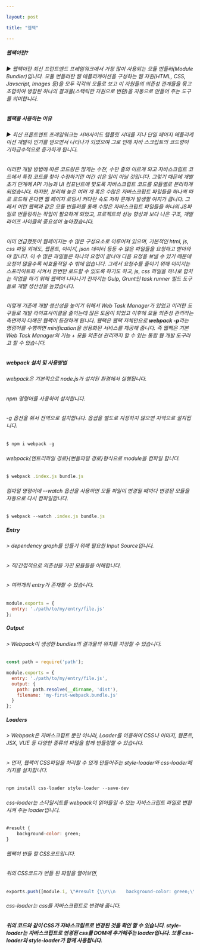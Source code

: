 ```yaml
---

layout: post

title: "웹팩"

---
```


##### **웹팩이란?**
###### ▶ 웹팩이란 최신 프런트엔드 프레임워크에서 가장 많이 사용되는 모듈 번들러(Module Bundler)입니다. 모듈 번들러란 웹 애플리케이션을 구성하는 웹 자원(HTML, CSS, Javscript, Images 등)을 모두 각각의 모듈로 보고 이 자원들의 의존성 관계들을 묶고 조합하여 병합된 하나의 결과물(스택틱한 자원으로 변환)을 자동으로 만들어 주는 도구를 의미합니다.

##### **웹팩을 사용하는 이유**
###### ▶ 최신 프론트엔트 프레임워크는 서버사이드 템플릿 시대를 지나 단일 페이지 애플리케이션 개발이 인기를 얻으면서 나타나가 되었으며 그로 인해 자바 스크립트의 코드량이 기하급수적으로 증가하게 됩니다.
###### 이러한 개발 방법에 따른 코드량은 많게는 수천, 수만 줄의 이르게 되고 자바스크립트 코드에서 특정 코드를 찾아 수정하기란 여간 쉬운 일이 아닐 것입니다. 그렇기 때문에 개발 초기 단계에 API 기능과 UI 컴포넌트에 맞도록 자바스크립트 코드를 모듈별로 분리하게 되었습니다. 하지만, 분리해 놓은 여러 개 혹은 수많은 자바스크립트 파일들을 하나씩 따로 로드해 온다면 웹 페이지 로딩시 커다란 속도 저하 문제가 발생할 여지가 큽니다. 그래서 이런 웹팩과 같은 모듈 번들러를 통해 수많은 자바스크립트 파일들을 하나의 JS파일로 번들링하는 작업이 필요하게 되었고, 프로젝트의 성능 향상과 보다 나은 구조, 개발 라이프 사이클의 중요성이 높아졌습니다.
###### 이미 언급했듯이 웹페이지는 수 많은 구성요소로 이루어져 있으며, 기본적인 html, js, css 파일 외에도, 웹폰트, 이미지, json 데이터 등등 수 많은 파일들을 요청하고 받아와야 합니다. 이 수 많은 파일들은 하나의 요청이 끝나야 다음 요청을 보낼 수 있기 때문에 요청이 많을수록 비효율적일 수 밖에 없습니다. 그래서 요청수를 줄이기 위해 이미지는 스프라이트화 시켜서 한번만 로드할 수 있도록 하기도 하고, js, css 파일을 하나로 합치는 작업을 하기 위해 웹팩이 나타나기 전까지는 Gulp, Grunt인 task runner 빌드 도구들로 개발 생산성을 높였습니다.
###### 이렇게 기존에 개발 생산성을 높이기 위해서 Web Task Manager가 있었고 이러한 도구들로 개발 라이프사이클을 줄이는데 많은 도움이 되었고 이후에 모듈 의존성 관리라는 측면까지 더해진 웹팩이 등장하게 됩니다. 웹팩은 웹팩 자체만으로 ***webpack -p***라는 명렁어를 수행하면 minification을 상용화된 서비스를 제공해 줍니다. 즉 웹팩은 기본 Web Task Manager의 기능 + 모듈 의존성 관리까지 할 수 있는 통합 웹 개발 도구라고 할 수 있습니다.
##### **webpack 설치 및 사용방법**
###### webpack은 기본적으로 node.js가 설치된 환경에서 실행됩니다. 
###### npm 명령어를 사용하여 설치합니다.
###### -g 옵션을 줘서 전역으로 설치합니다. 옵셥을 별도로 지정하지 않으면 지역으로 설치됩니다.
```javascript
$ npm i webpack -g
```
###### webpack{엔트리파일 경로}{번들파일 경로}형식으로 module을 컴파일 합니다.
```javascript
$ webpack .index.js bundle.js
```
###### 컴파일 명령어에 --watch 옵션을 사용하면 모듈 파일이 변경될 때마다 변경된 모듈을 자동으로 다시 컴파일합니다.
```javascript
$ webpack --watch .index.js bundle.js
```

##### **Entry**
###### > dependency graph를 만들기 위해 필요한 Input Source입니다.
###### > 직/간접적으로 의존성을 가진 모듈들을 이해합니다.
###### > 여러개의 entry가 존재할 수 있습니다.
```javascript
module.exports = {
  entry: './path/to/my/entry/file.js'
};
```
##### **Output**
###### > Webpack이 생성한 bundles의 결과물의 위치를 지정할 수 있습니다.
```javascript
const path = require('path');

module.exports = {
  entry: './path/to/my/entry/file.js',
  output: {
    path: path.resolve(__dirname, 'dist'),
    filename: 'my-first-webpack.bundle.js'
  }
};
```
##### **Loaders**
###### > Webpack은 자바스크립트 뿐만 아니라, Loader를 이용하여 CSS나 이미지, 웹폰트, JSX, VUE 등 다양한 종류의 파일을 함께 번들링할 수 있습니다.
###### > 먼저, 웹팩이 CSS파일을 처리할 수 있게 만들어주는 style-loader와 css-loader패키지를 설치합니다.
```javascript
npm install css-loader style-loader --save-dev
```
###### css-loader는 스타일시트를 webpack이 읽어들일 수 있는 자바스크립트 파일로 변환시켜 주는 loader입니다.
```javascript
#result {
    background-color: green;
}
```
###### 웹팩이 번들 할 CSS코드입니다.
###### 위의 CSS코드가 번들 된 파일을 열어보면, 
```javascript
exports.push([module.i, \"#result {\\r\\n    background-color: green;\\r\\n}\", \"\"]);
```
###### css-loader는 css를 자바스크립트로 변경해 줍니다.
##### 위의 코드와 같이 CSS가 자바스크립트로 변경된 것을 확인 할 수 있습니다. style-loader는 자바스크립트로 변경된 css를 DOM에 추가해주는 loader입니다. 보통 css-loader와 style-loader가 함께 사용됩니다.